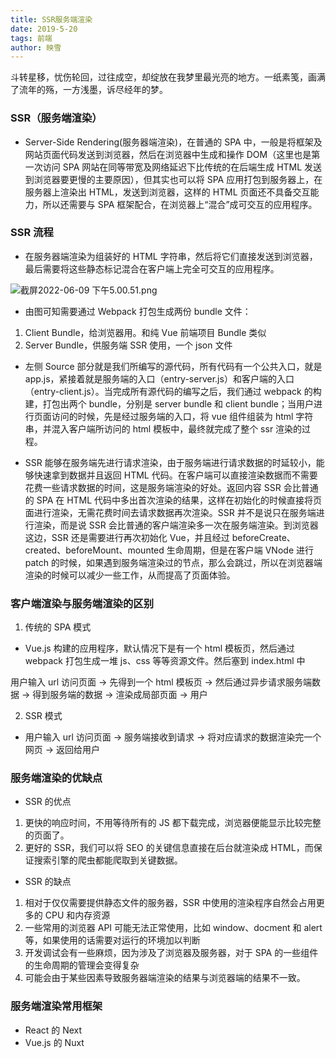 ```yaml
---
title: SSR服务端渲染
date: 2019-5-20
tags: 前端
author: 映雪
---
```


斗转星移，忧伤轮回，过往成空，却绽放在我梦里最光亮的地方。一纸素笺，画满了流年的殇，一方浅墨，诉尽经年的梦。

<!--more-->

### SSR（服务端渲染）

- Server-Side Rendering(服务器端渲染)，在普通的 SPA 中，一般是将框架及网站页面代码发送到浏览器，然后在浏览器中生成和操作 DOM（这里也是第一次访问 SPA 网站在同等带宽及网络延迟下比传统的在后端生成 HTML 发送到浏览器要更慢的主要原因），但其实也可以将 SPA 应用打包到服务器上，在服务器上渲染出 HTML，发送到浏览器，这样的 HTML 页面还不具备交互能力，所以还需要与 SPA 框架配合，在浏览器上“混合”成可交互的应用程序。

### SSR 流程

- 在服务器端渲染为组装好的 HTML 字符串，然后将它们直接发送到浏览器，最后需要将这些静态标记混合在客户端上完全可交互的应用程序。

![截屏2022-06-09 下午5.00.51.png](/images/2022/06/09/8UQMIxanuGrCO3Z.png)

- 由图可知需要通过 Webpack 打包生成两份 bundle 文件：

1. Client Bundle，给浏览器用。和纯 Vue 前端项目 Bundle 类似
2. Server Bundle，供服务端 SSR 使用，一个 json 文件

- 左侧 Source 部分就是我们所编写的源代码，所有代码有一个公共入口，就是 app.js，紧接着就是服务端的入口（entry-server.js）和客户端的入口（entry-client.js）。当完成所有源代码的编写之后，我们通过 webpack 的构建，打包出两个 bundle，分别是 server bundle 和 client bundle；当用户进行页面访问的时候，先是经过服务端的入口，将 vue 组件组装为 html 字符串，并混入客户端所访问的 html 模板中，最终就完成了整个 ssr 渲染的过程。

- SSR 能够在服务端先进行请求渲染，由于服务端进行请求数据的时延较小，能够快速拿到数据并且返回 HTML 代码。在客户端可以直接渲染数据而不需要花费一些请求数据的时间，这是服务端渲染的好处。返回内容 SSR 会比普通的 SPA 在 HTML 代码中多出首次渲染的结果，这样在初始化的时候直接将页面进行渲染，无需花费时间去请求数据再次渲染。SSR 并不是说只在服务端进行渲染，而是说 SSR 会比普通的客户端渲染多一次在服务端渲染。到浏览器这边，SSR 还是需要进行再次初始化 Vue，并且经过 beforeCreate、created、beforeMount、mounted 生命周期，但是在客户端 VNode 进行 patch 的时候，如果遇到服务端渲染过的节点，那么会跳过，所以在浏览器端渲染的时候可以减少一些工作，从而提高了页面体验。

### 客户端渲染与服务端渲染的区别

1. 传统的 SPA 模式

- Vue.js 构建的应用程序，默认情况下是有一个 html 模板页，然后通过 webpack 打包生成一堆 js、css 等等资源文件。然后塞到 index.html 中

用户输入 url 访问页面 -> 先得到一个 html 模板页 -> 然后通过异步请求服务端数据 -> 得到服务端的数据 -> 渲染成局部页面 -> 用户

2. SSR 模式

- 用户输入 url 访问页面 -> 服务端接收到请求 -> 将对应请求的数据渲染完一个网页 -> 返回给用户

### 服务端渲染的优缺点

- SSR 的优点

1. 更快的响应时间，不用等待所有的 JS 都下载完成，浏览器便能显示比较完整的页面了。
2. 更好的 SSR，我们可以将 SEO 的关键信息直接在后台就渲染成 HTML，而保证搜索引擎的爬虫都能爬取到关键数据。

- SSR 的缺点

1. 相对于仅仅需要提供静态文件的服务器，SSR 中使用的渲染程序自然会占用更多的 CPU 和内存资源
2. 一些常用的浏览器 API 可能无法正常使用，比如 window、docment 和 alert 等，如果使用的话需要对运行的环境加以判断
3. 开发调试会有一些麻烦，因为涉及了浏览器及服务器，对于 SPA 的一些组件的生命周期的管理会变得复杂
4. 可能会由于某些因素导致服务器端渲染的结果与浏览器端的结果不一致。

### 服务端渲染常用框架

- React 的 Next
- Vue.js 的 Nuxt
